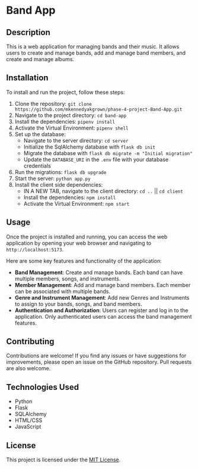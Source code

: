 # Band App

## Description

This is a web application for managing bands and their music. It allows users to create and manage bands, add and manage band members, and create and manage albums.

## Installation

To install and run the project, follow these steps:

1. Clone the repository: `git clone https://github.com/mkennedyakgrown/phase-4-project-Band-App.git`
2. Navigate to the project directory: `cd band-app`
3. Install the dependencies: `pipenv install`
4. Activate the Virtual Environment: `pipenv shell`
5. Set up the database:
   - Navigate to the server directory: `cd server`
   - Initialize the SqlAlchemy database with `flask db init`
   - Migrate the database with `flask db migrate -m "Initial migration"`
   - Update the `DATABASE_URI` in the `.env` file with your database credentials
6. Run the migrations: `flask db upgrade`
7. Start the server: `python app.py`
8. Install the client side dependencies:
   - IN A NEW TAB, navigate to the client directory: `cd ..` || `cd client`
   - Install the dependencies: `npm install`
   - Activate the Virtual Environment: `npm start`

## Usage

Once the project is installed and running, you can access the web application by opening your web browser and navigating to `http://localhost:5173`.

Here are some key features and functionality of the application:

- **Band Management**: Create and manage bands. Each band can have multiple members, songs, and instruments.
- **Member Management**: Add and manage band members. Each member can be associated with multiple bands.
- **Genre and Instrument Management**: Add new Genres and Instruments to assign to your bands, songs, and band members.
- **Authentication and Authorization**: Users can register and log in to the application. Only authenticated users can access the band management features.

## Contributing

Contributions are welcome! If you find any issues or have suggestions for improvements, please open an issue on the GitHub repository. Pull requests are also welcome.

## Technologies Used

- Python
- Flask
- SQLAlchemy
- HTML/CSS
- JavaScript

## License

This project is licensed under the [MIT License](LICENSE).
